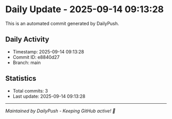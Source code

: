 # Daily Update - 2025-09-14 09:13:28

This is an automated commit generated by DailyPush.

## Daily Activity
- Timestamp: 2025-09-14 09:13:28
- Commit ID: e8840d27
- Branch: main

## Statistics
- Total commits: 3
- Last update: 2025-09-14 09:13:28

---
*Maintained by DailyPush - Keeping GitHub active! 🚀*
